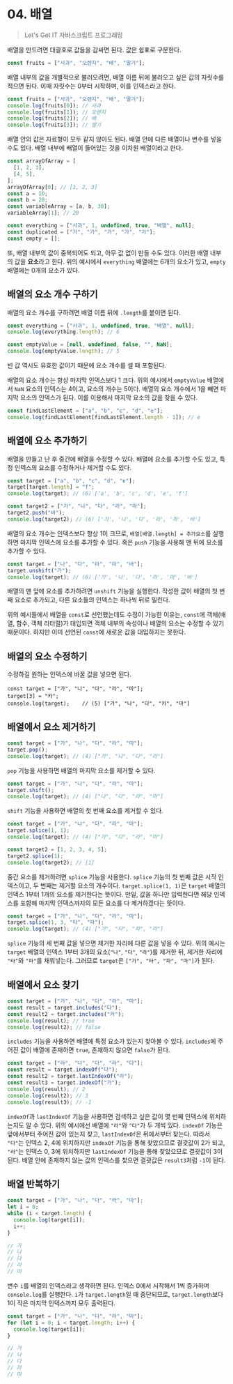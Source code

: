 # 04. 배열

> Let's Get IT 자바스크립트 프로그래밍

배열을 만드려면 대괄호로 값들을 감싸면 된다. 값은 쉼표로 구분한다.

```js
const fruits = ["사과", "오렌지", "배", "딸기"];
```

배열 내부의 값을 개별적으로 불러오려면, 배열 이름 뒤에 불러오고 싶은 값의 자릿수를 적으면 된다. 이때 자릿수는 0부터 시작하며, 이를 인덱스라고 한다.

```js
const fruits = ["사과", "오렌지", "배", "딸기"];
console.log(fruits[0]); // 사과
console.log(fruits[1]); // 오렌지
console.log(fruits[2]); // 배
console.log(fruits[3]); // 딸기
```

배열 안의 값은 자료형이 모두 같지 않아도 된다. 배열 안에 다른 배열이나 변수를 넣을 수도 있다. 배열 내부에 배열이 들어있는 것을 이차원 배열이라고 한다.

```js
const arrayOfArray = [
  [1, 2, 3],
  [4, 5],
];
arrayOfArray[0]; // [1, 2, 3]
const a = 10;
const b = 20;
const variableArray = [a, b, 30];
variableArray[1]; // 20
```

```js
const everything = ["사과", 1, undefined, true, "배열", null];
const duplicated = ["가", "가", "가", "가", "가"];
const empty = [];
```

또, 배열 내부의 값이 중복되어도 되고, 아무 값 없이 만들 수도 있다. 이러한 배열 내부의 값을 **요소**라고 한다. 위의 예시에서 `everything` 배열에는 6개의 요소가 있고, `empty` 배열에는 0개의 요소가 있다.

## 배열의 요소 개수 구하기

배열의 요소 개수를 구하려면 배열 이름 뒤에 `.length`를 붙이면 된다.

```js
const everything = ["사과", 1, undefined, true, "배열", null];
console.log(everything.length); // 6

const emptyValue = [null, undefined, false, "", NaN];
console.log(emptyValue.length); // 5
```

빈 값 역시도 유효한 값이기 때문에 요소 개수를 셀 때 포함된다.

배열의 요소 개수는 항상 마지막 인덱스보다 1 크다. 위의 예시에서 `emptyValue` 배열에서 `NaN` 요소의 인덱스는 4이고, 요소의 개수는 5이다. 배열의 요소 개수에서 1을 빼면 마지막 요소의 인덱스가 된다. 이를 이용해서 마지막 요소의 값을 찾을 수 있다.

```js
const findLastElement = ["a", "b", "c", "d", "e"];
console.log(findLastElement[findLastElement.length - 1]); // e
```

## 배열에 요소 추가하기

배열을 만들고 난 후 중간에 배열을 수정할 수 있다. 배열에 요소를 추가할 수도 있고, 특정 인덱스의 요소를 수정하거나 제거할 수도 있다.

```js
const target = ["a", "b", "c", "d", "e"];
target[target.length] = "f";
console.log(target); // (6) ['a', 'b', 'c', 'd', 'e', 'f']

const target2 = ["가", "나", "다", "라", "마"];
target2.push("바");
console.log(target2); // (6) ['가', '나', '다', '라', '마', '바']
```

배열의 요소 개수는 인덱스보다 항상 1이 크므로, `배열[배열.length] = 추가요소`를 실행하면 마지막 인덱스에 요소를 추가할 수 있다. 혹은 `push` 기능을 사용해 맨 뒤에 요소를 추가할 수 있다.

```js
const target = ["나", "다", "라", "마", "바"];
target.unshift("가");
console.log(target); // (6) ['가', '나', '다', '라', '마', '바']
```

배열의 맨 앞에 요소를 추가하려면 `unshift` 기능을 실행한다. 작성한 값이 배열의 첫 번째 요소로 추가되고, 다른 요소들의 인덱스는 하나씩 뒤로 밀린다.

위의 예시들에서 배열을 `const`로 선언했는데도 수정이 가능한 이유는, `const`에 객체(배열, 함수, 객체 리터럴)가 대입되면 객체 내부의 속성이나 배열의 요소는 수정할 수 있기 때문이다. 하지만 이미 선언된 `const`에 새로운 값을 대입하지는 못한다.

## 배열의 요소 수정하기

수정하길 원하는 인덱스에 바꿀 값을 넣으면 된다.

```JS
const target = ["가", "나", "다", "라", "마"];
target[3] = "카";
console.log(target);    // (5) ["가", "나", "다", "카", "마"]
```

## 배열에서 요소 제거하기

```js
const target = ["가", "나", "다", "라", "마"];
target.pop();
console.log(target); // (4) ["가", "나", "다", "라"]
```

`pop` 기능을 사용하면 배열의 마지막 요소를 제거할 수 있다.

```js
const target = ["가", "나", "다", "라", "마"];
target.shift();
console.log(target); // (4) ["나", "다", "라", "마"]
```

`shift` 기능을 사용하면 배열의 첫 번째 요소를 제거할 수 있다.

```js
const target = ["가", "나", "다", "라", "마"];
target.splice(1, 1);
console.log(target); // (4) ["가", "다", "라", "마"]

const target2 = [1, 2, 3, 4, 5];
target2.splice(1);
console.log(target2); // [1]
```

중간 요소를 제거하려면 `splice` 기능을 사용한다. `splice` 기능의 첫 번째 값은 시작 인덱스이고, 두 번째는 제거할 요소의 개수이다. `target.splice(1, 1)`은 `target` 배열의 인덱스 1부터 1개의 요소를 제거한다는 뜻이다. 만일, 값을 하나만 입력한다면 해당 인덱스를 포함해 마지막 인덱스까지의 모든 요소를 다 제거하겠다는 뜻이다.

```js
const target = ["가", "나", "다", "라", "마"];
target.splice(1, 3, "타", "파");
console.log(target); // (4) ["가", "타", "파", "마"]
```

`splice` 기능의 세 번째 값을 넣으면 제거한 자리에 다른 값을 넣을 수 있다. 위의 예시는 `target` 배열의 인덱스 1부터 3개의 요소(`"나"`, `"다"`, `"라"`)를 제거한 뒤, 제거한 자리에 `"타"`와 `"파"`를 채워넣는다. 그러므로 `target`은 `["가", "타", "파", "마"]`가 된다.

## 배열에서 요소 찾기

```js
const target = ["가", "나", "다", "라", "마"];
const result = target.includes("다");
const result2 = target.includes("카");
console.log(result); // true
console.log(result2); // false
```

`includes` 기능을 사용하면 배열에 특정 요소가 있는지 찾아볼 수 있다. `includes`에 주어진 값이 배열에 존재하면 `true`, 존재하지 않으면 `false`가 된다.

```js
const target = ["라", "나", "다", "라", "다"];
const result = target.indexOf("다");
const result2 = target.lastIndexOf("라");
const result3 = target.indexOf("가");
console.log(result); // 2
console.log(result2); // 3
console.log(result3); // -1
```

`indexOf`과 `lastIndexOf` 기능을 사용하면 검색하고 싶은 값이 몇 번째 인덱스에 위치하는지도 알 수 있다. 위의 예시에선 배열에 `"라"`와 `"다"`가 두 개씩 있다. `indexOf` 기능은 앞에서부터 주어진 값이 있는지 찾고, `lastIndexOf`은 뒤에서부터 찾는다. 따라서 `"다"`는 인덱스 2, 4에 위치하지만 `indexOf` 기능을 통해 찾았으므로 결괏값이 2가 되고, `"라"`는 인덱스 0, 3에 위치하지만 `lastIndexOf` 기능을 통해 찾았으므로 결괏값이 3이 된다. 배열 안에 존재하지 않는 값의 인덱스를 찾으면 결괏값은 `result3`처럼 `-1`이 된다.

## 배열 반복하기

```js
const target = ["가", "나", "다", "라", "마"];
let i = 0;
while (i < target.length) {
  console.log(target[i]);
  i++;
}

// 가
// 나
// 다
// 라
// 마
```

변수 `i`를 배열의 인덱스라고 생각하면 된다. 인덱스 0에서 시작해서 1씩 증가하며 `console.log`를 실행한다. `i`가 `target.length`일 때 중단되므로, `target.length`보다 1이 작은 마지막 인덱스까지 모두 출력된다.

```js
const target = ["가", "나", "다", "라", "마"];
for (let i = 0; i < target.length; i++) {
  console.log(target[i]);
}

// 가
// 나
// 다
// 라
// 마
```
